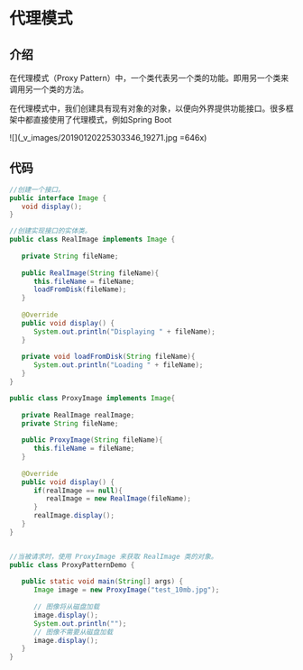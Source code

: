 # 代理模式

## 介绍
在代理模式（Proxy Pattern）中，一个类代表另一个类的功能。即用另一个类来调用另一个类的方法。

在代理模式中，我们创建具有现有对象的对象，以便向外界提供功能接口。很多框架中都直接使用了代理模式，例如Spring Boot

![](_v_images/20190120225303346_19271.jpg =646x)

## 代码
```java
//创建一个接口。
public interface Image {
   void display();
}

//创建实现接口的实体类。
public class RealImage implements Image {
 
   private String fileName;
 
   public RealImage(String fileName){
      this.fileName = fileName;
      loadFromDisk(fileName);
   }
 
   @Override
   public void display() {
      System.out.println("Displaying " + fileName);
   }
 
   private void loadFromDisk(String fileName){
      System.out.println("Loading " + fileName);
   }
}

public class ProxyImage implements Image{
 
   private RealImage realImage;
   private String fileName;
 
   public ProxyImage(String fileName){
      this.fileName = fileName;
   }
 
   @Override
   public void display() {
      if(realImage == null){
         realImage = new RealImage(fileName);
      }
      realImage.display();
   }
}


//当被请求时，使用 ProxyImage 来获取 RealImage 类的对象。
public class ProxyPatternDemo {
   
   public static void main(String[] args) {
      Image image = new ProxyImage("test_10mb.jpg");
 
      // 图像将从磁盘加载
      image.display(); 
      System.out.println("");
      // 图像不需要从磁盘加载
      image.display();  
   }
}

```





